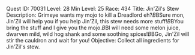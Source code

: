 Quest ID: 70031
Level: 28
Min Level: 25
Race: 434
Title: Jin'Zil's Stew
Description: Grimeye wants my mojo to kill a Dreadlord eh?$B$BSure mon, Jin'Zil will help you if you help Jin'Zil, this stew needs more stuff!$B$BYou bring the stuff and I give you the mojo.$B$BI will need some melon juice, dwarven mild, wild hog shank and some soothing spices!$B$BGo, Jin'Zil will stir the cauldron and wait for you!
Objective: Collect all ingredients for Jin'Zil's stew.
